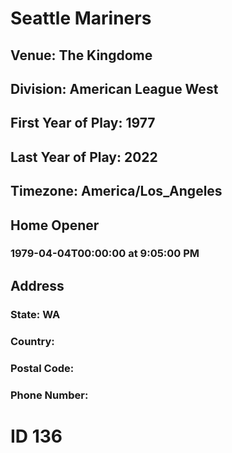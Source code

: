 # Seattle Mariners
## Venue: The Kingdome
## Division: American League West
## First Year of Play: 1977
## Last Year of Play: 2022
## Timezone: America/Los_Angeles
## Home Opener
### 1979-04-04T00:00:00 at 9:05:00 PM
## Address
### 
### State: WA
### Country: 
### Postal Code: 
### Phone Number: 
# ID 136